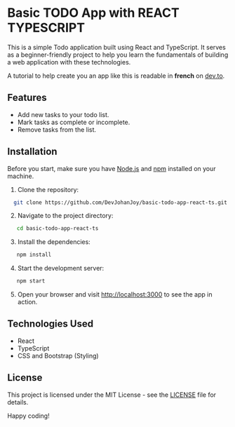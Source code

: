 # Basic TODO App with REACT TYPESCRIPT

This is a simple Todo application built using React and TypeScript. It serves as a beginner-friendly project to help you learn the fundamentals of building a web application with these technologies.

A tutorial to help create you an app like this is readable in **french** on [dev.to](https://dev.to/devjohanjoy/basic-todo-app-with-react-typescript-43po).

## Features

-   Add new tasks to your todo list.
-   Mark tasks as complete or incomplete.
-   Remove tasks from the list.

## Installation

Before you start, make sure you have [Node.js](https://nodejs.org/) and [npm](https://www.npmjs.com/) installed on your machine.

1. Clone the repository:

```bash
  git clone https://github.com/DevJohanJoy/basic-todo-app-react-ts.git
```

2. Navigate to the project directory:

```bash
   cd basic-todo-app-react-ts
```

3. Install the dependencies:

```bash
   npm install
```

4. Start the development server:

```bash
   npm start
```

5. Open your browser and visit [http://localhost:3000](http://localhost:3000) to see the app in action.

## Technologies Used

-   React
-   TypeScript
-   CSS and Bootstrap (Styling)

## License

This project is licensed under the MIT License - see the [LICENSE](./LICENSE) file for details.

Happy coding!

